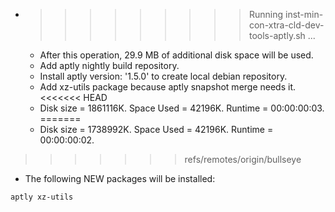 * >>>>>>>>> Running inst-min-con-xtra-cld-dev-tools-aptly.sh ...
  * After this operation, 29.9 MB of additional disk space will be used.
  * Add aptly nightly build repository.
  * Install aptly version: '1.5.0' to create local debian repository.
  * Add xz-utils package because aptly snapshot merge needs it.
<<<<<<< HEAD
  * Disk size = 1861116K. Space Used = 42196K. Runtime = 00:00:00:03.
=======
  * Disk size = 1738992K. Space Used = 42196K. Runtime = 00:00:00:02.
>>>>>>> refs/remotes/origin/bullseye
  * The following NEW packages will be installed:
  ```bash
aptly xz-utils
  ```
